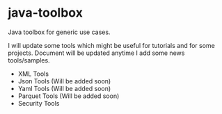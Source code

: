 # java-toolbox
Java toolbox for generic use cases.

I will update some tools which might be useful for tutorials and for some projects.
Document will be updated anytime I add some news tools/samples.

+ XML Tools
+ Json Tools (Will be added soon)
+ Yaml Tools (Will be added soon)
+ Parquet Tools (Will be added soon)
+ Security Tools
